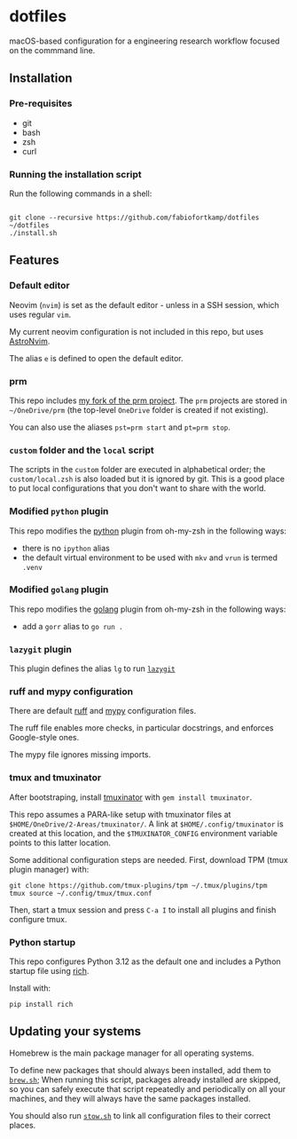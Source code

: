 # dotfiles

macOS-based configuration for a engineering research workflow focused on the commmand line.

## Installation

### Pre-requisites
- git
- bash
- zsh
- curl


### Running the installation script

Run the following commands in a shell:
```shell

git clone --recursive https://github.com/fabiofortkamp/dotfiles ~/dotfiles
./install.sh
```



## Features

### Default editor

Neovim (`nvim`) is set as the default editor - unless in a SSH session, which uses regular `vim`.

My current neovim configuration is not included in this repo, but uses [AstroNvim](https://github.com/fabiofortkamp/astronvim_config).

The alias `e` is defined to open the default editor.

### prm

This repo includes
[my fork of the prm project](https://github.com/fabiofortkamp/prm). The `prm` projects
are stored in `~/OneDrive/prm` (the top-level `OneDrive` folder is created if not
existing).

You can also use the aliases `pst=prm start` and `pt=prm stop`.

### `custom` folder and the `local` script

The scripts in the `custom` folder are executed in alphabetical order;
the `custom/local.zsh` is also loaded but it is ignored by git. This is a good
place to put local configurations that you don't want to share with the
world.

### Modified `python` plugin

This repo modifies the [python](https://github.com/ohmyzsh/ohmyzsh/tree/master/plugins/python)
plugin from oh-my-zsh in the following ways:

- there is no `ipython` alias
- the default virtual environment to be used with `mkv` and `vrun` is termed `.venv`
### Modified `golang` plugin

This repo modifies the [golang](https://github.com/ohmyzsh/ohmyzsh/tree/master/plugins/golang)
plugin from oh-my-zsh in the following ways:

- add a `gorr` alias to `go run .`

### `lazygit` plugin

This plugin defines the alias `lg` to run [`lazygit`](https://github.com/jesseduffield/lazygit)

### ruff and mypy configuration

There are default [ruff](https://docs.astral.sh/ruff/) and [mypy](https://mypy.readthedocs.io/en/stable/index.html)
configuration files.

The ruff file enables more checks, in particular docstrings, and enforces Google-style ones.

The mypy file ignores missing imports.

### tmux and tmuxinator

After bootstraping, install [tmuxinator](https://github.com/tmuxinator/tmuxinator) with `gem install tmuxinator`.

This repo assumes a PARA-like setup with tmuxinator files at `$HOME/OneDrive/2-Areas/tmuxinator/`. A link at `$HOME/.config/tmuxinator` is
created at this location, and the `$TMUXINATOR_CONFIG` environment variable points to this latter location.

Some additional configuration steps are needed. First, download TPM (tmux plugin manager) with:

```shell
git clone https://github.com/tmux-plugins/tpm ~/.tmux/plugins/tpm
tmux source ~/.config/tmux/tmux.conf
```

Then, start a tmux session and press `C-a I` to install all plugins and finish configure tmux.

### Python startup

This repo configures Python 3.12 as the default one and includes a Python startup file using [rich](https://github.com/Textualize/rich).

Install with:

```shell
pip install rich
```

## Updating your systems

Homebrew is the main package manager for all operating systems. 

To define new packages that should always been installed, add them to [`brew.sh`](./brew.sh);
When running this script, packages already installed are skipped, 
so you can safely execute that script repeatedly and periodically on all your machines,
and they will always have  the same packages installed.

You should also run [`stow.sh`](./stow.sh) to link all configuration files to their
correct places.
